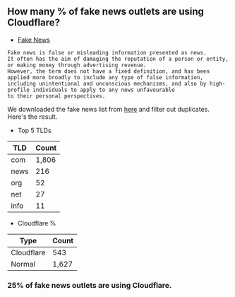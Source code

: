 ## How many % of fake news outlets are using Cloudflare?


- [Fake News](https://en.wikipedia.org/wiki/Fake_news)
```
Fake news is false or misleading information presented as news.
It often has the aim of damaging the reputation of a person or entity, or making money through advertising revenue.
However, the term does not have a fixed definition, and has been applied more broadly to include any type of false information, 
including unintentional and unconscious mechanisms, and also by high-profile individuals to apply to any news unfavourable 
to their personal perspectives. 
```

We downloaded the fake news list from [here](https://raw.githubusercontent.com/marktron/fakenews/master/fakenews) and filter out duplicates.
Here's the result.


[//]: # (start replacement)


- Top 5 TLDs

| TLD | Count |
| --- | --- |
| com | 1,806 |
| news | 216 |
| org | 52 |
| net | 27 |
| info | 11 |


- Cloudflare %

| Type | Count |
| --- | --- |
| Cloudflare | 543 |
| Normal | 1,627 |


### 25% of fake news outlets are using Cloudflare.